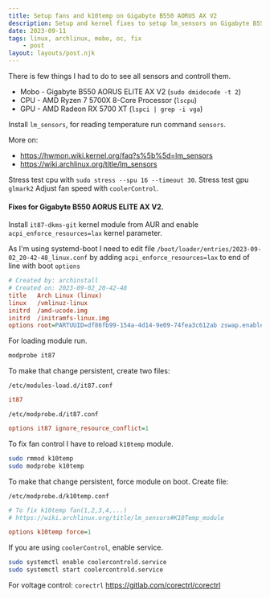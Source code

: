 ```yaml
---
title: Setup fans and k10temp on Gigabyte B550 AORUS AX V2
description: Setup and kernel fixes to setup lm_sensors on Gigabyte B550 AORUS ELITE AX V2 motherboard.
date: 2023-09-11
tags: linux, archlinux, mobo, oc, fix
    - post
layout: layouts/post.njk
---
```



There is few things I had to do to see all sensors and controll them.

* Mobo - Gigabyte B550 AORUS ELITE AX V2 (`sudo dmidecode -t 2`)
* CPU - AMD Ryzen 7 5700X 8-Core Processor (`lscpu`)
* GPU - AMD Radeon RX 5700 XT (`lspci | grep -i vga`)

Install `lm_sensors`, for reading temperature run command `sensors`.

More on:
* https://hwmon.wiki.kernel.org/faq?s%5b%5d=lm_sensors
* https://wiki.archlinux.org/title/lm_sensors

Stress test cpu with `sudo stress --spu 16 --timeout 30`.
Stress test gpu `glmark2`
Adjust fan speed with `coolerControl`.

#### Fixes for Gigabyte B550 AORUS ELITE AX V2.

Install `it87-dkms-git` kernel module from AUR and enable `acpi_enforce_resources=lax` kernel parameter.

As I'm using systemd-boot I need to edit file `/boot/loader/entries/2023-09-02_20-42-48_linux.conf` by adding `acpi_enforce_resources=lax` to end of line with boot `options`

```ini
# Created by: archinstall
# Created on: 2023-09-02_20-42-48
title   Arch Linux (linux)
linux   /vmlinuz-linux
initrd  /amd-ucode.img
initrd  /initramfs-linux.img
options root=PARTUUID=df86fb99-154a-4d14-9e09-74fea3c612ab zswap.enabled=0 rw rootfstype=ext4 acpi_enforce_resources=lax
```

For loading module run.

```bash
modprobe it87
```

To make that change persistent, create two files:

`/etc/modules-load.d/it87.conf`

```ini
it87
```

`/etc/modprobe.d/it87.conf`

```ini
options it87 ignore_resource_conflict=1
```

To fix fan control I have to reload `k10temp` module.

```bash
sudo rmmod k10temp
sudo modprobe k10temp
```

To make that change persistent, force module on boot. Create file:

`/etc/modprobe.d/k10temp.conf`

```ini
# To fix k10temp fan(1,2,3,4,...)
# https://wiki.archlinux.org/title/lm_sensors#K10Temp_module

options k10temp force=1
```

If you are using `coolerControl`, enable service.

```bash
sudo systemctl enable coolercontrold.service
sudo systemctl start coolercontrold.service
```

For voltage control: `corectrl` https://gitlab.com/corectrl/corectrl

